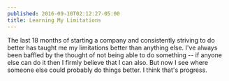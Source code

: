 ```yaml
---
published: 2016-09-10T02:12:27-05:00
title: Learning My Limitations
---
```

The last 18 months of starting a company and consistently striving to do better has taught me my limitations better than anything else. I've always been baffled by the thought of not being able to do something -- if anyone else can do it then I firmly believe that I can also. But now I see where someone else could probably do things better. I think that's progress.
